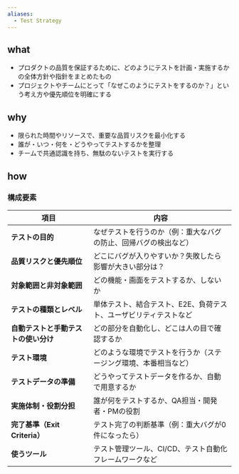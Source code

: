 ```yaml
---
aliases:
  - Test Strategy
---
```

## what
- プロダクトの品質を保証するために、どのようにテストを計画・実施するかの全体方針や指針をまとめたもの
- プロジェクトやチームにとって「なぜこのようにテストをするのか？」という考え方や優先順位を明確にする
## why
- 限られた時間やリソースで、重要な品質リスクを最小化する
- 誰が・いつ・何を・どうやってテストするかを整理
- チームで共通認識を持ち、無駄のないテストを実行する
## how
### 構成要素
| 項目                      | 内容                                 |
| ----------------------- | ---------------------------------- |
| **テストの目的**              | なぜテストを行うのか（例：重大なバグの防止、回帰バグの検出など）   |
| **品質リスクと優先順位**          | どこにバグが入りやすいか？失敗したら影響が大きい部分は？       |
| **対象範囲と非対象範囲**          | どの機能・画面をテストするか、しないか                |
| **テストの種類とレベル**          | 単体テスト、結合テスト、E2E、負荷テスト、ユーザビリティテストなど |
| **自動テストと手動テストの使い分け**    | どの部分を自動化し、どこは人の目で確認するか             |
| **テスト環境**               | どのような環境でテストを行うか（ステージング環境、本番相当など）   |
| **テストデータの準備**           | どうやってテストデータを作るか、自動で用意するか           |
| **実施体制・役割分担**           | 誰が何をテストするか、QA担当・開発者・PMの役割          |
| **完了基準（Exit Criteria）** | テスト完了の判断基準（例：重大バグが0件になったら）         |
| **使うツール**               | テスト管理ツール、CI/CD、テスト自動化フレームワークなど     |
